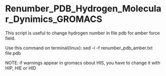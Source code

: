 # Renumber_PDB_Hydrogen_Molecular_Dynimics_GROMACS
This script is useful to change hydrogen number in file pdb for amber force field. 

Use this command on terminal(linux): sed -i -f renumber_pdb_amber.txt file.pdb 

NOTE: if warnings appear in gromacs obout HIS, you have to change it with HIP, HIE or HID
